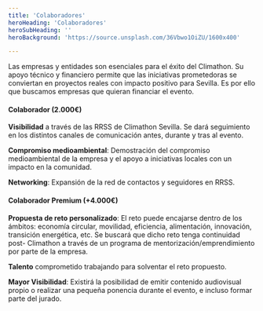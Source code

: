 ```yaml
---
title: 'Colaboradores'
heroHeading: 'Colaboradores'
heroSubHeading: ''
heroBackground: 'https://source.unsplash.com/36Vbwo1OiZU/1600x400'

---
```



Las empresas y entidades son esenciales para el éxito del Climathon. Su apoyo técnico y financiero permite que las iniciativas prometedoras se conviertan en proyectos reales con impacto positivo para Sevilla. Es por ello que buscamos empresas que quieran financiar el evento. 

#### Colaborador (2.000€)



__Visibilidad__ a través de las RRSS de Climathon Sevilla. Se dará seguimiento en los distintos canales de comunicación antes, durante y tras al evento.

__Compromiso medioambiental__: Demostración del compromiso medioambiental de la empresa y el apoyo a iniciativas locales con un impacto en la comunidad.

__Networking__: Expansión de la red de contactos y seguidores en RRSS.

#### Colaborador Premium (+4.000€)  

__Propuesta de reto personalizado__: El reto puede encajarse dentro de los ámbitos: economía circular, movilidad, eficiencia, alimentación, innovación, transición energética, etc. Se buscará que dicho reto tenga continuidad post- Climathon a través de un programa de mentorización/emprendimiento por parte de la empresa.

__Talento__ comprometido trabajando para solventar el reto propuesto.

__Mayor Visibilidad__: Existirá la posibilidad de emitir contenido audiovisual propio o realizar una pequeña ponencia durante el evento, e incluso formar parte del jurado.
